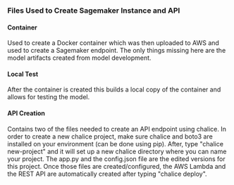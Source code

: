 ### Files Used to Create Sagemaker Instance and API

#### Container
Used to create a Docker container which was then uploaded to AWS and used to create a Sagemaker endpoint. The only things missing here are the model artifacts created from model development.

#### Local Test
After the container is created this builds a local copy of the container and allows for testing the model.

#### API Creation
Contains two of the files needed to create an API endpoint using chalice. In order to create a new chalice project, make sure chalice and boto3 are installed on your environment (can be done using pip). After, type "chalice new-project" and it will set up a new chalice directory where you can name your project. The app.py and the config.json file are the edited versions for this project. Once those files are created/configured, the AWS Lambda and the REST API are automatically created after typing "chalice deploy".
